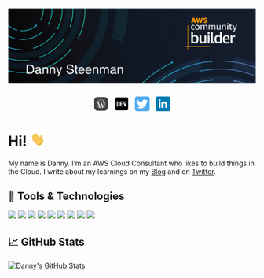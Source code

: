 # [![Danny Steenman header](https://raw.githubusercontent.com/dannysteenman/dannysteenman/main/icon/gh-header.png)](https://dannys.cloud)

<p align='center'>
 <a href="https://dannys.cloud"><img height="30" src="https://raw.githubusercontent.com/dannysteenman/dannysteenman/main/icon/homepage.png"></a>&nbsp;&nbsp;
<a href="https://dev.to/dannysteenman"><img height="30" src="https://raw.githubusercontent.com/dannysteenman/dannysteenman/main/icon/devto.png"></a>&nbsp;&nbsp;
<a href="https://twitter.com/dannysteenman"><img height="30" src="https://github.com/dannysteenman/dannysteenman/blob/main/icon/twitter.png?raw=true"></a>&nbsp;&nbsp;
<a href="https://www.linkedin.com/in/dannysteenman/"><img height="30" src="https://github.com/dannysteenman/dannysteenman/blob/main/icon/linkedin.png?raw=true"></a>
</p>

# Hi! <img src="https://raw.githubusercontent.com/dannysteenman/dannysteenman/main/icon/wave.gif" width="30px">

My name is Danny. I’m an AWS Cloud Consultant who likes to build things in the Cloud. I write about my learnings on my [Blog](https://dannys.cloud) and on [Twitter](https://twitter.com/dannysteenman).

## 🧰 Tools & Technologies
![](https://img.shields.io/badge/OS-MacOS-informational?style=flat&logo=Apple&logoColor=white&color=2bbc8a)
![](https://img.shields.io/badge/Editor-VSCode-informational?style=flat&logo=visual-studio-code&logoColor=white&color=2bbc8a)
![](https://img.shields.io/badge/Code-Python-informational?style=flat&logo=python&logoColor=white&color=2bbc8a)
![](https://img.shields.io/badge/Code-Typescript-informational?style=flat&logo=typescript&logoColor=white&color=2bbc8a)
![](https://img.shields.io/badge/Shell-ZSH-informational?style=flat&logo=gnu-bash&logoColor=white&color=2bbc8a)
![](https://img.shields.io/badge/Tools-CDK-informational?style=flat&logo=amazon-aws&logoColor=white&color=2bbc8a)
![](https://img.shields.io/badge/Tools-CloudFormation-informational?style=flat&logo=amazon-aws&logoColor=white&color=2bbc8a)
![](https://img.shields.io/badge/Tools-Docker-informational?style=flat&logo=docker&logoColor=white&color=2bbc8a)
![](https://img.shields.io/badge/Cloud-Amazon_Web_Services-informational?style=flat&logo=amazon-aws&logoColor=white&color=2bbc8a)

## &#x1f4c8; GitHub Stats

<a href="https://github.com/dannysteenman/dannysteenman">
  <img align="center" src="https://github-readme-stats.vercel.app/api?username=dannysteenman&show_icons=true&line_height=27&count_private=true&title_color=ffffff&text_color=c9cacc&icon_color=2bbc8a&bg_color=1d1f21" alt="Danny's GitHub Stats" />
</a>

